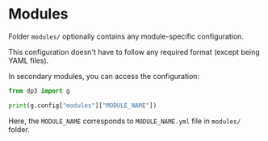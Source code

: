 # Modules

Folder `modules/` optionally contains any module-specific configuration.

This configuration doesn't have to follow any required format (except being YAML files).

In secondary modules, you can access the configuration:

```py
from dp3 import g

print(g.config["modules"]["MODULE_NAME"])
```

Here, the `MODULE_NAME` corresponds to `MODULE_NAME.yml` file in `modules/` folder.
